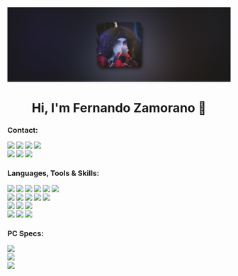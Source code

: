 <div align="left">
  <img  src="https://github.com/luisvallez/luisvallez/blob/e99171fd361727a338db2d232c215a97d1ea0ba7/foto.png">
</div>

<h1 align="center">
  Hi, I'm Fernando Zamorano 👋
</h1>

### Contact:
[<img src="https://img.shields.io/badge/Portfolio-%23000000.svg?&style=for-the-badge">](https://luisvallez.github.io/Portafolio/)
[<img src="https://img.shields.io/badge/Email-%237c5cff.svg?&style=for-the-badge&logo=twitter&logoColor=white">](mailto:fercoding@proton.me)
[<img src="https://img.shields.io/badge/linkedin-%230077B5.svg?&style=for-the-badge&logo=linkedin&logoColor=white">]([https://www.linkedin.com/in/vivek-chauhan-769028174/](https://www.linkedin.com/in/fernando-zamorano-b4b744271/))
[<img src="https://img.shields.io/badge/upwork-%2314a800.svg?&style=for-the-badge&logo=linkedin&logoColor=white">](https://www.upwork.com/freelancers/~018f53c4d4af7622df?mp_source=share)
<br>
[<img src="https://img.shields.io/badge/discord-%235662f5.svg?&style=for-the-badge&logo=Discord&logoColor=white">](discordapp.com/users/soyferxdd)
[<img src="https://img.shields.io/badge/instagram-%23ff3040.svg?&style=for-the-badge&logo=instagram&logoColor=white">](https://www.instagram.com/soyferxdd/)
[<img src="https://img.shields.io/badge/whatsapp-%2304be3c.svg?&style=for-the-badge">](https://wa.me/+526861072811)

### Languages, Tools & Skills:
<div display="flex">
  <img src="https://img.shields.io/badge/HTML-%23e96228.svg?&style=for-the-badge">
  <img src="https://img.shields.io/badge/JavaScript-%23efd81d.svg?&style=for-the-badge">
  <img src="https://img.shields.io/badge/TypeScript-%232f74c0.svg?&style=for-the-badge">
  <img src="https://img.shields.io/badge/CSS-%232862e9.svg?&style=for-the-badge">
  <img src="https://img.shields.io/badge/Python-%23417dac.svg?&style=for-the-badge">
  <img src="https://img.shields.io/badge/PHP-%23556096.svg?&style=for-the-badge">
  <br>
  <img src="https://img.shields.io/badge/React-%2358c4dc.svg?&style=for-the-badge">
  <img src="https://img.shields.io/badge/ViteJS-%239566fe.svg?&style=for-the-badge">
  <img src="https://img.shields.io/badge/NodeJS-%236fa660.svg?&style=for-the-badge">
  <img src="https://img.shields.io/badge/NextJS-%23323232.svg?&style=for-the-badge">
  <img src="https://img.shields.io/badge/ElectronJS-%238fd3e0.svg?&style=for-the-badge">
  <br>
  <img src="https://img.shields.io/badge/Bootstrap-%237417f6.svg?&style=for-the-badge">
  <img src="https://img.shields.io/badge/MUI-%23006ad5.svg?&style=for-the-badge">
  <img src="https://img.shields.io/badge/Tailwind-%2338bdf8.svg?&style=for-the-badge">
  <br>
  <img src="https://img.shields.io/badge/Figma-%230ac97f.svg?&style=for-the-badge">
  <img src="https://img.shields.io/badge/Git-%23f05639.svg?&style=for-the-badge">
  <img src="https://img.shields.io/badge/Photoshop-%2337abff.svg?&style=for-the-badge">
</div>

### PC Specs:
<div display="flex">
  <img src="https://img.shields.io/badge/windows-MSI%20z490%20Gaming%20Plus-%239566fe.svg?&style=for-the-badge&logo=windows&logoColor=white" /><br>
  <img src="https://img.shields.io/badge/intel-core%20i5%2010th-%230071C5.svg?&style=for-the-badge&logo=intel&logoColor=white" /><br>
  <img src="https://img.shields.io/badge/NVIDIA-GeForce%20GTX%201660%20Super-%2376B900.svg?&style=for-the-badge&logo=nvidia&logoColor=white" />
</div>
